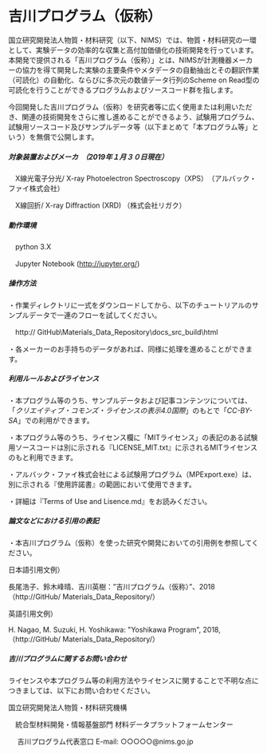 # 吉川プログラム（仮称）

国立研究開発法人物質・材料研究（以下、NIMS）では、物質・材料研究の一環として、実験データの効率的な収集と高付加価値化の技術開発を行っています。本開発で提供される「吉川プログラム（仮称）」とは、NIMSが計測機器メーカーの協力を得て開発した実験の主要条件やメタデータの自動抽出とその翻訳作業（可読化）の自動化、ならびに多次元の数値データ行列のScheme on Read型の可読化を行うことができるプログラムおよびソースコード群を指します。

今回開発した吉川プログラム（仮称）を研究者等に広く使用または利用いただき、関連の技術開発をさらに推し進めることができるよう、試験用プログラム、試験用ソースコード及びサンプルデータ等（以下まとめて「本プログラム等」という）を無償で公開します。



##### 対象装置およびメーカ　（2019年１月３０日現在）

　X線光電子分光/ X-ray Photoelectron Spectroscopy（XPS）　（アルバック・ファイ株式会社）

　X線回折/ X-ray Diffraction (XRD)   （株式会社リガク）



##### 動作環境

　python 3.X

　Jupyter Notebook (http://jupyter.org/)



##### 操作方法

・作業ディレクトリに一式をダウンロードしてから、以下のチュートリアルのサンプルデータで一連のフローを試してください。

　http:// GitHub\Materials_Data_Repository\docs_src\_build\html

・各メーカーのお手持ちのデータがあれば、同様に処理を進めることができます。



##### 利用ルールおよびライセンス

・本プログラム等のうち、サンプルデータおよび記事コンテンツについては、「*クリエイティブ・コモンズ・ライセンスの表示4.0国際*」のもとで「*CC-BY-SA*」での利用ができます。

・本プログラム等のうち、ライセンス欄に「MITライセンス」の表記のある試験用ソースコードは別に示される『LICENSE_MIT.txt』に示されるMITライセンスのもと利用できます。

・アルバック・ファイ株式会社による試験用プログラム（MPExport.exe）は、別に示される『使用許諾書』の範囲において使用できます。

・詳細は『Terms of Use and Lisence.md』をお読みください。



##### 論文などにおける引用の表記

・本吉川プログラム（仮称）を使った研究や開発においての引用例を参照してください。

日本語引用文例）　

長尾浩子、鈴木峰晴、吉川英樹：”吉川プログラム（仮称）”、2018 （http://GitHub/ Materials_Data_Repository/）

英語引用文例）

H. Nagao, M. Suzuki, H. Yoshikawa: "Yoshikawa Program", 2018, （http://GitHub/ Materials_Data_Repository/）



##### 吉川プログラムに関するお問い合わせ

ライセンスや本プログラム等の利用方法やライセンスに関することで不明な点につきましては、以下にお問い合わせください。



国立研究開発法人物質・材料研究機構　

 　統合型材料開発・情報基盤部門 材料データプラットフォームセンター　

　 吉川プログラム代表窓口  E-mail: ○○○○○@nims.go.jp